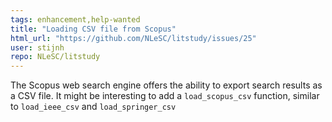 ```yaml
---
tags: enhancement,help-wanted
title: "Loading CSV file from Scopus"
html_url: "https://github.com/NLeSC/litstudy/issues/25"
user: stijnh
repo: NLeSC/litstudy
---
```


The Scopus web search engine offers the ability to export search results as a CSV file. It might be interesting to add a `load_scopus_csv` function, similar to `load_ieee_csv` and `load_springer_csv`